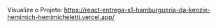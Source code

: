 Visualize o Projeto: https://react-entrega-s1-hamburgueria-da-kenzie-hemimich-hemimicheletti.vercel.app/
